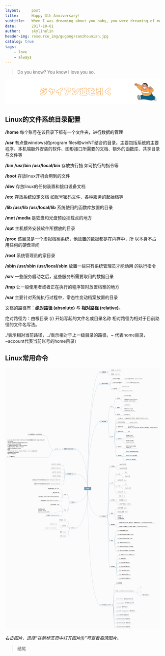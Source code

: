 ```yaml
---
layout:     post
title:      Happy 3th Anniversary!
subtitle:   When I was dreaming about you baby, you were dreaming of me.
date:       2017-10-01
author:     skylinelin
header-img: resource_img/gugong/sanzhounian.jpg
catalog: true
tags:
    - love
    - always
---
```


> Do you know? You know I love you so.

![panghu](resource_img/gugong/panghu1.jpg)

## Linux的文件系统目录配置

**/home**  每个账号在该目录下都有一个文件夹，进行数据的管理

**/usr** 有点像windows的program files和winNT结合的目录，主要包括系统的主要程序、本机端额外安装的软件、图形接口所需要的文档、额外的函数库、共享目录与文件等

**/bin  /usr/bin  /usr/local/bin** 存放执行挡  如可执行的指令等

**/boot** 存放linux开机会用到的文件

**/dev** 存放linux的任何装置和接口设备文档

**/etc** 存放系统设定文档 如账号密码文件、各种服务的起始档等

**/lib  /usr/lib /usr/local/lib** 系统使用的函数库放置的目录

**/mnt /media** 是软盘和光盘预设挂载点的地方

**/opt** 主机额外安装软件所摆放的目录

**/proc** 该目录是一个虚拟档案系统，他放置的数据都是在内存中，所         以本身不占用任何的硬盘空间

**/root** 系统管理员的家目录

**/sbin  /usr/sbin  /usr/local/sbin** 放置一些只有系统管理员才能动用          的执行指令

**/srv** 一些服务启动之后，这些服务所需要取用的数据目录

**/tmp** 让一般使用者或者正在执行的程序暂时放置档案的地方

**/var**  主要针对系统执行过程中，常态性变动档案放置的目录


文档的路径有：**绝对路径 (absolute)** 与 **相对路径 (relative)**。

绝对路径为：由根目录 (/) 开始写起的文件名或目录名称
相对路径为相对于目前路径的文件名写法。 

./表示相对当前路径，../表示相对于上一级目录的路径，~ 代表home目录，~account代表当前账号的home目录）



## Linux常用命令

![linux](/resource_img/linux/Linux.png)

*右击图片，选择“在新标签页中打开图片(I)”可查看高清图片。*

> 结尾
